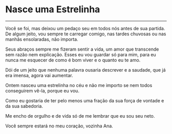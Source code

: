 # Nasce uma Estrelinha

---

Você se foi, mas deixou um pedaço seu em todos nós antes de sua partida. De algum jeito, vou sempre te carregar comigo, nas tardes chuvosas ou nas manhãs ensolaradas, não importa.

Seus abraços sempre me fizeram sentir a vida, um amor que transcende sem razão nem explicação. Esses eu vou guardar só para mim, para eu nunca me esquecer de como é bom viver e o quanto eu te amo.

Dói de um jeito que nenhuma palavra ousaria descrever e a saudade, que já era imensa, agora vai aumentar.

Ontem nasceu uma estrelinha no céu e não me importo se nem todos conseguirem vê-la, porque eu vou.

Como eu gostaria de ter pelo menos uma fração da sua força de vontade e da sua sabedoria.

Me encho de orgulho e de vida só de me lembrar que eu sou seu neto.

Você sempre estará no meu coração, vozinha Ana.